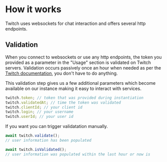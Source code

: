# How it works

Twitch uses websockets for chat interaction and offers several http endpoints.

## Validation

When you connect to websockets or use any http endpoints, the token you provided as a parameter in the "Usage" section is validated on Twitch servers. Validation occurs passively once an hour when needed as per the [Twitch documentation](https://dev.twitch.tv/docs/authentication/#validating-requests), you don't have to do anything.

This validation step gives us a few additional parameters which become available on our instance making it easy to interact with services.

```javascript
twitch.token; // token that was provided during instantiation
twitch.validatedAt; // time the token was validated
twitch.clientId; // your client id
twitch.login; // your username
twitch.userId; // your user id
```

If you want you can trigger validatation manually.

```javascript
await twitch.validate();
// user information has been populated

await twitch.isValidated();
// user information was populated within the last hour or now is
```
